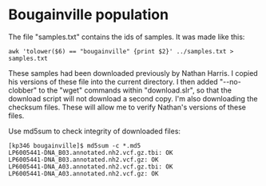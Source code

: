 # Bougainville population

The file "samples.txt" contains the ids of samples.  It was made like
this:

    awk 'tolower($6) == "bougainville" {print $2}' ../samples.txt > samples.txt

These samples had been downloaded previously by Nathan Harris. I copied his
versions of these file into the current directory.  I then added
"--no-clobber" to the "wget" commands within "download.slr", so that the
download script will not download a second copy. I'm also downloading the
checksum files. These will allow me to verify Nathan's versions of these
files.

Use md5sum to check integrity of downloaded files:

    [kp346 bougainville]$ md5sum -c *.md5
    LP6005441-DNA_B03.annotated.nh2.vcf.gz.tbi: OK
    LP6005441-DNA_B03.annotated.nh2.vcf.gz: OK
    LP6005441-DNA_A03.annotated.nh2.vcf.gz.tbi: OK
    LP6005441-DNA_A03.annotated.nh2.vcf.gz: OK

